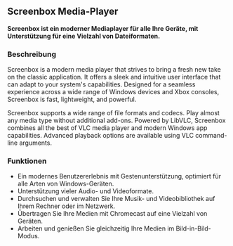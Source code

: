 <!-- Markdown version of store listing for localization. -->
<!-- Feel free to adapt or modify key points if necessary. -->
## Screenbox Media-Player

**Screenbox ist ein moderner Mediaplayer für alle Ihre Geräte, mit Unterstützung für eine Vielzahl von Dateiformaten.**

### Beschreibung

Screenbox is a modern media player that strives to bring a fresh new take on the classic application. It offers a sleek and intuitive user interface that can adapt to your system's capabilities. Designed for a seamless experience across a wide range of Windows devices and Xbox consoles, Screenbox is fast, lightweight, and powerful.

Screenbox supports a wide range of file formats and codecs. Play almost any media type without additional add-ons. Powered by LibVLC, Screenbox combines all the best of VLC media player and modern Windows app capabilities. Advanced playback options are available using VLC command-line arguments.

### Funktionen

- Ein modernes Benutzererlebnis mit Gestenunterstützung, optimiert für alle Arten von Windows-Geräten.
- Unterstützung vieler Audio- und Videoformate.
- Durchsuchen und verwalten Sie Ihre Musik- und Videobibliothek auf Ihrem Rechner oder im Netzwerk.
- Übertragen Sie Ihre Medien mit Chromecast auf eine Vielzahl von Geräten.
- Arbeiten und genießen Sie gleichzeitig Ihre Medien im Bild-in-Bild-Modus.
